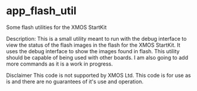app_flash_util
==============

Some flash utilities for the XMOS StartKit

Description: This is a small utility meant to run with the debug interface to view the status of the flash images in the flash for the XMOS StartKit. It uses the debug interface to show the images found in flash. This utility should be capable of being used with other boards. I am also going to add more commands as it is a work in progress.

Disclaimer
This code is not supported by XMOS Ltd. This code is for use as is and there are no guarantees of it's use and operation.

